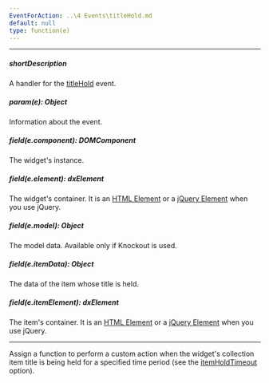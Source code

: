 ```yaml
---
EventForAction: ..\4 Events\titleHold.md
default: null
type: function(e)
---
```

---
##### shortDescription
A handler for the [titleHold](/api-reference/10%20UI%20Widgets/dxTabPanel/4%20Events/titleHold.md '/Documentation/ApiReference/UI_Widgets/dxTabPanel/Events/#titleHold') event.

##### param(e): Object
Information about the event.

##### field(e.component): DOMComponent
The widget's instance.

##### field(e.element): dxElement
The widget's container. It is an [HTML Element](https://developer.mozilla.org/en-US/docs/Web/API/HTMLElement) or a [jQuery Element](https://api.jquery.com/Types/#jQuery) when you use jQuery.

##### field(e.model): Object
The model data. Available only if Knockout is used.

##### field(e.itemData): Object
The data of the item whose title is held.

##### field(e.itemElement): dxElement
The item's container. It is an [HTML Element](https://developer.mozilla.org/en-US/docs/Web/API/HTMLElement) or a [jQuery Element](https://api.jquery.com/Types/#jQuery) when you use jQuery.

---
Assign a function to perform a custom action when the widget's collection item title is being held for a specified time period (see the [itemHoldTimeout](/api-reference/10%20UI%20Widgets/CollectionWidget/1%20Configuration/itemHoldTimeout.md '/Documentation/ApiReference/UI_Widgets/dxTabPanel/Configuration/#itemHoldTimeout') option).